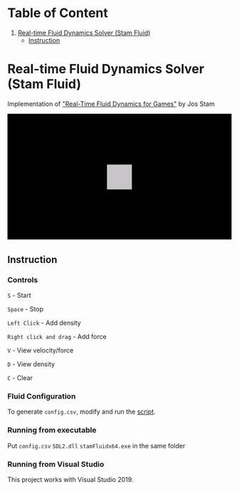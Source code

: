 # Table of Content
1. [Real-time Fluid Dynamics Solver (Stam Fluid)](#real-time-fluid-dynamics-solver-stam-fluid)
    * [Instruction](#instruction)

# Real-time Fluid Dynamics Solver (Stam Fluid)
Implementation of ["Real-Time Fluid Dynamics for Games"](https://www.dgp.toronto.edu/public_user/stam/reality/Research/pdf/GDC03.pdf) by Jos Stam

![Fluid Dynamics Solver in Action](stamFluidDemo.gif)

## Instruction
### Controls
`S` - Start

`Space` - Stop

`Left Click` - Add density

`Right click and drag` - Add force

`V` - View velocity/force

`D` - View density

`C` - Clear

### Fluid Configuration
To generate `config.csv`, modify and run the [script](https://github.com/hasuHasuky/GraphicsExperiment/fluid-config/createConfig.py).
### Running from executable
Put `config.csv` `SDL2.dll` `stamFluidx64.exe` in the same folder
### Running from Visual Studio
This project works with Visual Studio 2019.
